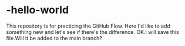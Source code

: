 # -hello-world
This repository is for practicing the GitHub Flow.
Here I'd like to add something new and let's see if there's the difference.
OK.I will save this file.Will it be added to the main branch?
